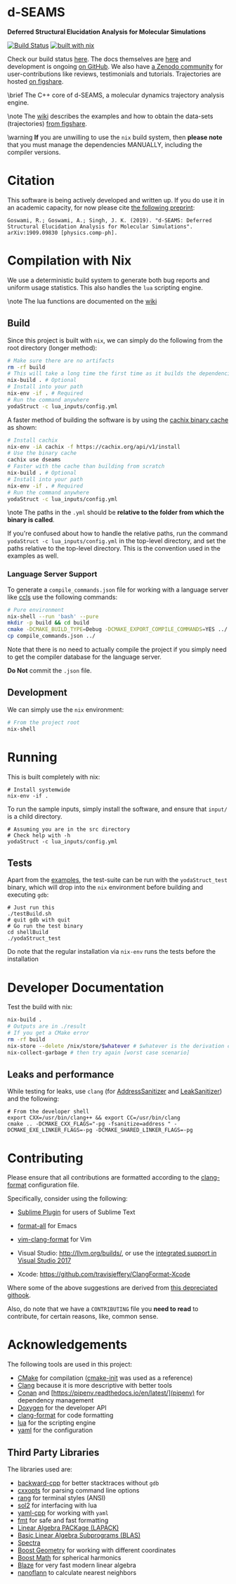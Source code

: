 # d-SEAMS

**Deferred Structural Elucidation Analysis for Molecular Simulations**

[![Build Status](https://travis-ci.org/d-SEAMS/seams-core.svg?branch=master)](https://travis-ci.org/d-SEAMS/seams-core)
[![built with nix](https://builtwithnix.org/badge.svg)](https://builtwithnix.org)

Check our build status [here](https://travis-ci.org/d-SEAMS/seams-core).
The docs themselves are [here](https://docs.dseams.info) and
development is ongoing [on GitHub](https://github.com/d-SEAMS/seams-core). We
also have [a Zenodo community](https://zenodo.org/communities/d-seams/) for user-contributions like reviews, testimonials
and tutorials. Trajectories are hosted [on figshare](https://figshare.com/projects/d-SEAMS_Datasets/73545).

\brief The C++ core of d-SEAMS, a molecular dynamics trajectory analysis engine.

\note The <a href="pages.html">wiki</a> describes the examples and how to obtain
the data-sets (trajectories) <a
href="https://figshare.com/projects/d-SEAMS_Datasets/73545">from figshare</a>.

\warning **If** you are unwilling to use the `nix` build system, then **please note** that you must manage the dependencies MANUALLY, including the compiler versions.

# Citation

This software is being actively developed and written up. If you do use it in an
academic capacity, for now please cite [the following preprint](https://arxiv.org/abs/1909.09830):

    Goswami, R.; Goswami, A.; Singh, J. K. (2019). "d-SEAMS: Deferred Structural Elucidation Analysis for Molecular Simulations". arXiv:1909.09830 [physics.comp-ph].

# Compilation with Nix

We use a deterministic build system to generate both bug reports and uniform
usage statistics. This also handles the `lua` scripting engine.

\note The lua functions are documented on the [wiki](https://docs.dseams.info/md_markdown_luafunctions)

## Build

Since this project is built with `nix`, we can simply do the following from the
root directory (longer method):

```sh
# Make sure there are no artifacts
rm -rf build
# This will take a long time the first time as it builds the dependencies
nix-build . # Optional
# Install into your path
nix-env -if . # Required
# Run the command anywhere
yodaStruct -c lua_inputs/config.yml
```

A faster method of building the software is by using the [cachix binary cache](https://dseams.cachix.org/) as shown:

```bash
# Install cachix
nix-env -iA cachix -f https://cachix.org/api/v1/install
# Use the binary cache
cachix use dseams
# Faster with the cache than building from scratch
nix-build . # Optional
# Install into your path
nix-env -if . # Required
# Run the command anywhere
yodaStruct -c lua_inputs/config.yml
```

\note The paths in the `.yml` should be **relative to the folder from which the binary is called**.

If you're confused about how to handle the relative paths, run the command `yodaStruct -c lua_inputs/config.yml` in the top-level directory, and set the paths relative to the top-level directory. This is the convention used in the examples as well.

### Language Server Support

To generate a `compile_commands.json` file for working with a language server
like [ccls](https://github.com/MaskRay/ccls) use the following commands:

```sh
# Pure environment
nix-shell --run 'bash' --pure
mkdir -p build && cd build
cmake -DCMAKE_BUILD_TYPE=Debug -DCMAKE_EXPORT_COMPILE_COMMANDS=YES ../
cp compile_commands.json ../
```

Note that there is no need to actually compile the project if you simply need to
get the compiler database for the language server.

**Do Not** commit the `.json` file.

## Development

We can simply use the `nix` environment:

```sh
# From the project root
nix-shell
```

# Running

This is built completely with nix:

```{bash}
# Install systemwide
nix-env -if .
```

To run the sample inputs, simply install the software, and ensure that `input/` is a child directory.

```{bash}
# Assuming you are in the src directory
# Check help with -h
yodaStruct -c lua_inputs/config.yml
```

## Tests

Apart from the [examples](https://docs.dseams.info/pages.html), the test-suite
can be run with the `yodaStruct_test` binary, which will drop into the
`nix` environment before building and executing `gdb`:

```{bash}
# Just run this
./testBuild.sh
# quit gdb with quit
# Go run the test binary
cd shellBuild
./yodaStruct_test
```

Do note that the regular installation via `nix-env` runs the tests before the installation

# Developer Documentation

<!-- TODO: Move this to some other location. -->

Test the build with nix:

```bash
nix-build .
# Outputs are in ./result
# If you get a CMake error
rm -rf build
nix-store --delete /nix/store/$whatever # $whatever is the derivation complaining
nix-collect-garbage # then try again [worst case scenario]
```

## Leaks and performance

While testing for leaks, use `clang` (for
[AddressSanitizer](https://github.com/google/sanitizers/wiki/AddressSanitizer)
and
[LeakSanitizer](https://github.com/google/sanitizers/wiki/AddressSanitizerLeakSanitizer))
and the following:

```{bash}
# From the developer shell
export CXX=/usr/bin/clang++ && export CC=/usr/bin/clang
cmake .. -DCMAKE_CXX_FLAGS="-pg -fsanitize=address " -DCMAKE_EXE_LINKER_FLAGS=-pg -DCMAKE_SHARED_LINKER_FLAGS=-pg
```

# Contributing

Please ensure that all contributions are formatted according to the
[clang-format](./clang-format) configuration file.

Specifically, consider using the following:

- [Sublime Plugin](https://github.com/rosshemsley/SublimeClangFormat) for users
  of Sublime Text

- [format-all](https://github.com/lassik/emacs-format-all-the-code) for Emacs
- [vim-clang-format](https://github.com/rhysd/vim-clang-format) for Vim
- Visual Studio: http://llvm.org/builds/, or use the [integrated support in Visual Studio 2017](https://blogs.msdn.microsoft.com/vcblog/2018/03/13/clangformat-support-in-visual-studio-2017-15-7-preview-1/)
- Xcode: https://github.com/travisjeffery/ClangFormat-Xcode

Where some of the above suggestions are derived from [this depreciated githook](https://github.com/andrewseidl/githook-clang-format).

Also, do note that we have a `CONTRIBUTING` file you **need to read** to
contribute, for certain reasons, like, common sense.

# Acknowledgements

The following tools are used in this project:

- [CMake](https://cmake.org/) for compilation ([cmake-init](https://github.com/cginternals/cmake-init) was used as a reference)
- [Clang](https://clang.llvm.org/) because it is more descriptive with better tools
- [Conan](https://conan.io/) and [https://pipenv.readthedocs.io/en/latest/](pipenv) for dependency management
- [Doxygen](https://www.doxygen.org) for the developer API
- [clang-format](https://clang.llvm.org/docs/ClangFormat.html) for code formatting
- [lua](https://www.lua.org) for the scripting engine
- [yaml](http://yaml.org/) for the configuration

## Third Party Libraries

The libraries used are:

- [backward-cpp](https://github.com/bombela/backward-cpp) for better stacktraces without `gdb`
- [cxxopts](https://github.com/jarro2783/cxxopts) for parsing command line options
- [rang](https://github.com/agauniyal/rang) for terminal styles (ANSI)
- [sol2](https://github.com/ThePhD/sol2) for interfacing with lua
- [yaml-cpp](https://github.com/jbeder/yaml-cpp) for working with `yaml`
- [fmt](https://github.com/fmtlib/fmt) for safe and fast formatting
- [Linear Algebra PACKage (LAPACK)](http://www.netlib.org/lapack/)
- [Basic Linear Algebra Subprograms (BLAS)](http://www.netlib.org/blas/)
- [Spectra](https://github.com/yixuan/spectra/)
- [Boost Geometry](https://www.boost.org/doc/libs/1_68_0/libs/geometry/doc/html/index.html) for working with different coordinates
- [Boost Math](https://www.boost.org/doc/libs/?view=category_math) for spherical harmonics
- [Blaze](https://bitbucket.org/blaze-lib/blaze/) for very fast modern linear algebra
- [nanoflann](https://github.com/jlblancoc/nanoflann) to calculate nearest neighbors
